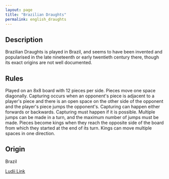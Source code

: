 ```yaml
---
layout: page
title: "Brazilian Draughts"
permalink: english_draughts
---
```

## Description

Brazilian Draughts is played in Brazil, and seems to have been invented and popularised in the late nineteenth or early twentieth century there, though its exact origins are not well documented.

## Rules

Played on an 8x8 board with 12 pieces per side. Pieces move one space diagonally. Capturing occurs when an opponent's piece is adjacent to a player's piece and there is an open space on the other side of the opponent and the player's piece jumps the opponent's. Capturing can happen either forwards or backwards. Capturing must happen if it is possible. Multiple jumps can be made in a turn, and the maximum number of jumps must be made. Pieces become kings when they reach the opposite side of the board from which they started at the end of its turn. Kings can move multiple spaces in one direction.

## Origin

Brazil

[Ludii Link](https://ludii.games/details.php?keyword=Brazilian%20Draughts)
